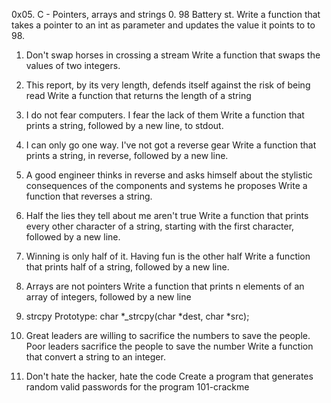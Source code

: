 0x05. C - Pointers, arrays and strings
0. 98 Battery st.
Write a function that takes a pointer to an int as parameter and updates the value it points to to 98.

1. Don't swap horses in crossing a stream
Write a function that swaps the values of two integers.

2. This report, by its very length, defends itself against the risk of being read
Write a function that returns the length of a string

3. I do not fear computers. I fear the lack of them
Write a function that prints a string, followed by a new line, to stdout.

4. I can only go one way. I've not got a reverse gear
Write a function that prints a string, in reverse, followed by a new line.

5. A good engineer thinks in reverse and asks himself about the stylistic consequences of the components and systems he proposes
Write a function that reverses a string.

6. Half the lies they tell about me aren't true
Write a function that prints every other character of a string, starting with the first character, followed by a new line.

7. Winning is only half of it. Having fun is the other half
Write a function that prints half of a string, followed by a new line.


8. Arrays are not pointers
Write a function that prints n elements of an array of integers, followed by a new line

9. strcpy
Prototype: char *_strcpy(char *dest, char *src);

10. Great leaders are willing to sacrifice the numbers to save the people. Poor leaders sacrifice the people to save the number
Write a function that convert a string to an integer.

11. Don't hate the hacker, hate the code
Create a program that generates random valid passwords for the program 101-crackme
